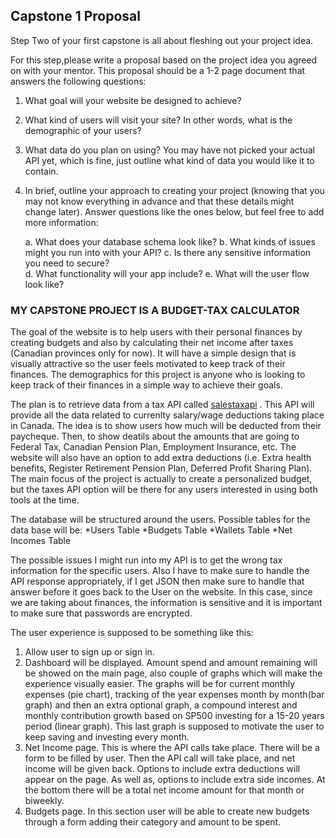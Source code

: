## Capstone 1 Proposal 

Step Two of your first capstone is all about fleshing out your project idea.  

For this step,please write a proposal based on the project idea you agreed on with your mentor. This
proposal should be a 1-2 page document that answers the following questions:  

1. What goal will your website be designed to achieve?  

2. What kind of users will visit your site? In other words, what is the demographic of
your users?  

3. What data do you plan on using? You may have not picked your actual API yet, which is fine, just outline what kind of data you would like it to contain.  

4. In brief, outline your approach to creating your project (knowing that you may not know everything in advance and that these details might change later). Answer questions like the ones below, but feel free to add more information:
   
   a. What does your database schema look like?
   b. What kinds of issues might you run into with your API?
   c. Is there any sensitive information you need to secure?  
   d. What functionality will your app include?
   e. What will the user flow look like?  

### MY CAPSTONE PROJECT IS A BUDGET-TAX CALCULATOR

The goal of the website is to help users with their personal finances by creating budgets and also by calculating their net income after taxes (Canadian provinces only for now). It will have a simple design that is visually attractive so the user feels motivated to keep track of their finances. The demographics for this project is anyone who is looking to keep track of their finances in a simple way to achieve their goals. 

The plan is to retrieve data from a tax API called [salestaxapi](https://salestaxapi.ca) . This API will provide all the data related to currenlty salary/wage deductions taking place in Canada. The idea is to show users how much will be deducted from their paycheque. Then, to show deatils about the amounts that are going to Federal Tax, Canadian Pension Plan, Employment Insurance, etc. The website will also have an option to add extra deductions (i.e. Extra health benefits,  Register Retirement Pension Plan, Deferred Profit Sharing Plan). The main focus of the project is actually to create a personalized budget, but the taxes API option will be there for any users interested in using both tools at the time. 

The database will be structured around the users. Possible tables for the data base will be:
*Users Table
*Budgets Table
*Wallets Table
*Net Incomes Table  

The possible issues I might run into my API is to get the wrong tax information for the specific users. Also I have to make sure to handle the API response appropriately, if I get JSON then make sure to handle that answer before it goes back to the User on the website.
In this case, since we are taking about finances, the information is sensitive and it is important to make sure that passwords are encrypted.

The user experience is supposed to be something like this: 
1. Allow user to sign up or sign in.
2. Dashboard will be displayed. Amount spend and amount remaining will be showed on the main page, also couple of graphs which will make the experience visually easier. The graphs will be for current monthly expenses (pie chart), tracking of the year expenses month by month(bar graph) and then an extra optional graph, a compound interest and monthly contribution growth based on SP500 investing for a 15-20 years period (linear graph). This last graph is supposed to motivate the user to keep saving and investing every month.
3. Net Income page. This is where the API calls take place. There will be a form to be filled by user. Then the API call will take place, and net income will be given back. Options to include extra deductions will appear on the page. As well as, options to include extra side incomes. At the bottom there will be a total net income amount for that month or biweekly.
4. Budgets page. In this section user will be able to create new budgets through a form adding their category and amount to be spent.
 


